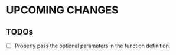 # UPCOMING CHANGES

## TODOs
- [ ] Properly pass the optional parameters in the function definition.